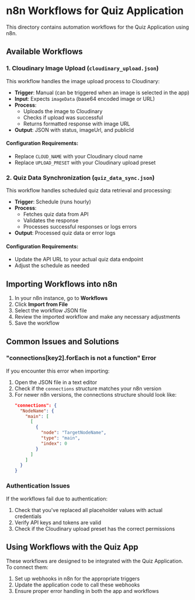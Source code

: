 # n8n Workflows for Quiz Application

This directory contains automation workflows for the Quiz Application using n8n.

## Available Workflows

### 1. Cloudinary Image Upload (`cloudinary_upload.json`)

This workflow handles the image upload process to Cloudinary:

- **Trigger**: Manual (can be triggered when an image is selected in the app)
- **Input**: Expects `imageData` (base64 encoded image or URL)
- **Process**: 
  - Uploads the image to Cloudinary
  - Checks if upload was successful
  - Returns formatted response with image URL
- **Output**: JSON with status, imageUrl, and publicId

#### Configuration Requirements:
- Replace `CLOUD_NAME` with your Cloudinary cloud name
- Replace `UPLOAD_PRESET` with your Cloudinary upload preset

### 2. Quiz Data Synchronization (`quiz_data_sync.json`)

This workflow handles scheduled quiz data retrieval and processing:

- **Trigger**: Schedule (runs hourly)
- **Process**:
  - Fetches quiz data from API
  - Validates the response
  - Processes successful responses or logs errors
- **Output**: Processed quiz data or error logs

#### Configuration Requirements:
- Update the API URL to your actual quiz data endpoint
- Adjust the schedule as needed

## Importing Workflows into n8n

1. In your n8n instance, go to **Workflows**
2. Click **Import from File**
3. Select the workflow JSON file
4. Review the imported workflow and make any necessary adjustments
5. Save the workflow

## Common Issues and Solutions

### "connections[key2].forEach is not a function" Error

If you encounter this error when importing:

1. Open the JSON file in a text editor
2. Check if the `connections` structure matches your n8n version
3. For newer n8n versions, the connections structure should look like:
   ```json
   "connections": {
     "NodeName": {
       "main": [
         [
           {
             "node": "TargetNodeName",
             "type": "main",
             "index": 0
           }
         ]
       ]
     }
   }
   ```

### Authentication Issues

If the workflows fail due to authentication:

1. Check that you've replaced all placeholder values with actual credentials
2. Verify API keys and tokens are valid
3. Check if the Cloudinary upload preset has the correct permissions

## Using Workflows with the Quiz App

These workflows are designed to be integrated with the Quiz Application. To connect them:

1. Set up webhooks in n8n for the appropriate triggers
2. Update the application code to call these webhooks
3. Ensure proper error handling in both the app and workflows